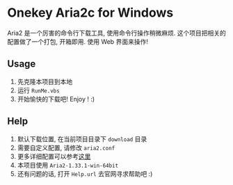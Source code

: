 # Onekey Aria2c for Windows

Aria2 是一个厉害的命令行下载工具, 使用命令行操作稍微麻烦. 这个项目把相关的配置做了一个打包, 开箱即用. 使用 Web 界面来操作! 

## Usage

1. 先克隆本项目到本地 
2. 运行 `RunMe.vbs`
3. 开始愉快的下载吧! Enjoy ! :)

## Help

1. 默认下载位置, 在当前项目目录下 `download` 目录
2. 需要自定义配置, 请修改 `aria2.conf`
3. 更多详细配置可以参考[这里](https://aria2c.com/usage.html)
4. 本项目使用 `Aria2-1.33.1-win-64bit`
5. 还有问题的话, 打开 `Help.url` 去官网寻求帮助吧 :)